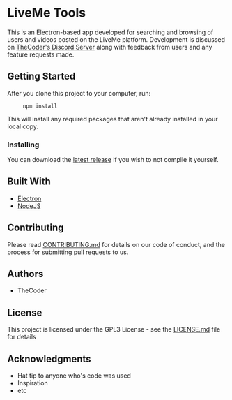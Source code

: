 # LiveMe Tools

This is an Electron-based app developed for searching and browsing of 
users and videos posted on the LiveMe platform.  Development is discussed 
on [TheCoder's Discord Server](https://discord.gg/A5p2aF4) along with 
feedback from users and any feature requests made.


## Getting Started

After you clone this project to your computer, run:
```
     npm install
```
This will install any required packages that aren't already installed in 
your local copy.

### Installing

You can download the [latest release](https://github.com/thecoder75/liveme-tools/releases/latest)
if you wish to not compile it yourself.

## Built With

* [Electron](http://electron.atom.io)
* [NodeJS](http://nodejs.org)

## Contributing

Please read [CONTRIBUTING.md](CONTRIBUTING.md) 
for details on our code of conduct, and the process for submitting pull 
requests to us.

## Authors

* TheCoder

## License

This project is licensed under the GPL3 License - see the [LICENSE.md](LICENSE.md) 
file for details

## Acknowledgments

* Hat tip to anyone who's code was used
* Inspiration
* etc
